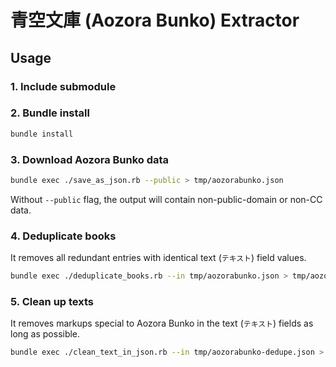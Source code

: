 # 青空文庫 (Aozora Bunko) Extractor

## Usage

### 1. Include submodule

### 2. Bundle install

```bash
bundle install
```

### 3. Download Aozora Bunko data

```bash
bundle exec ./save_as_json.rb --public > tmp/aozorabunko.json
```

Without `--public` flag, the output will contain non-public-domain or non-CC data.

### 4. Deduplicate books

It removes all redundant entries with identical text (`テキスト`) field values.

```bash
bundle exec ./deduplicate_books.rb --in tmp/aozorabunko.json > tmp/aozorabunko-dedupe.json
```

### 5. Clean up texts

It removes markups special to Aozora Bunko in the text (`テキスト`) fields as long as possible.

```bash
bundle exec ./clean_text_in_json.rb --in tmp/aozorabunko-dedupe.json > tmp/aozorabunko-dedupe-clean.json
```
